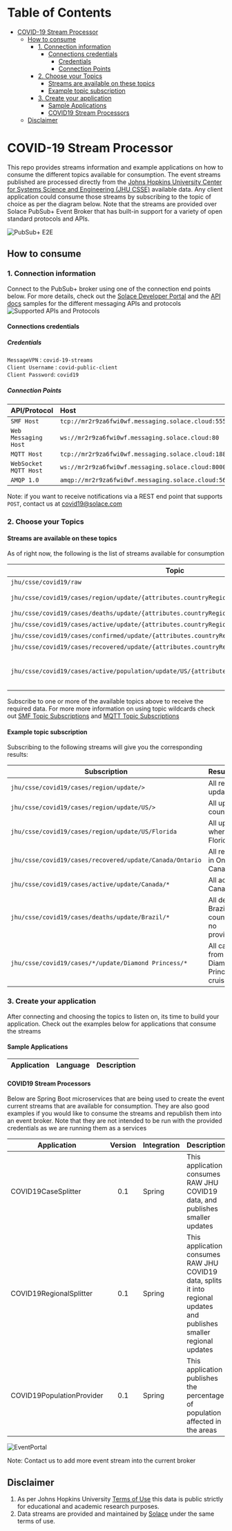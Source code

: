 Table of Contents
=================
   * [COVID-19 Stream Processor](#covid-19-stream-processor)
      * [How to consume](#how-to-consume)
         * [1. Connection information](#1-connection-information)
            * [Connections credentials](#connections-credentials)
               * [Credentials](#credentials)
               * [Connection Points](#connection-points)
         * [2. Choose your Topics](#2-choose-your-topics)
            * [Streams are available on these topics](#streams-are-available-on-these-topics)
            * [Example topic subscription](#example-topic-subscription)
         * [3. Create your application](#3-create-your-application)
            * [Sample Applications](#sample-applications)
            * [COVID19 Stream Processors](#covid19-stream-processors)
      * [Disclaimer](#disclaimer)

# COVID-19 Stream Processor

This repo provides streams information and example applications on how to consume the different topics available for consumption. The event streams published are processed directly from the [Johns Hopkins University Center for Systems Science and Engineering (JHU CSSE)](https://systems.jhu.edu/) available data. Any client application could consume those streams by subscribing to the topic of choice as per the diagram below. Note that the streams are provided over Solace PubSub+ Event Broker that has built-in support for a variety of open standard protocols and APIs.

![PubSub+ E2E](./img/PubSub_COVID.jpg) 

## How to consume
### 1. Connection information

Connect to the PubSub+ broker using one of the connection end points below. For more details, check out the [Solace Developer Portal](https://www.solace.dev) and the [API docs](https://docs.solace.com/APIs.htm) samples for the different messaging APIs and protocols  
![Supported APIs and Protocols](https://www.solace.dev/static/solace-apis-protocols-support-9cdf3a1620efa0a64c238bf062835735.png)

#### Connections credentials
##### Credentials
`MessageVPN` : `covid-19-streams`  
`Client Username` : `covid-public-client`  
`Client Password`: `covid19` 

##### Connection Points
| API/Protocol | Host |
|:---------- |:--------
|`SMF Host`|`tcp://mr2r9za6fwi0wf.messaging.solace.cloud:55555`|
|`Web Messaging Host`|`ws://mr2r9za6fwi0wf.messaging.solace.cloud:80`|
|`MQTT Host`|`tcp://mr2r9za6fwi0wf.messaging.solace.cloud:1883`|
|`WebSocket MQTT Host`|`ws://mr2r9za6fwi0wf.messaging.solace.cloud:8000`|
|`AMQP 1.0`|`amqp://mr2r9za6fwi0wf.messaging.solace.cloud:5672`|

Note: if you want to receive notifications via a REST end point that supports `POST`, contact us at covid19@solace.com


### 2. Choose your Topics


#### Streams are available on these topics
As of right now, the following is the list of streams available for consumption 

| Topic |  Schema| Description| Notes
| ---- |----|-------| --- |
|`jhu/csse/covid19/raw`| [schema](./schemas/RawJHUCSSUCOVID19.json) | Raw data |
|`jhu/csse/covid19/cases/region/update/{attributes.countryRegion}/{attributes.provinceState}`| [schema](./schemas/COVID19UpdateSchema.json) | Active/Deaths/Confirmed/Recovered for a region/state in one event | |
|`jhu/csse/covid19/cases/deaths/update/{attributes.countryRegion}/{attributes.provinceState}`| [schema](./schemas/COVID19UpdateTypeSchema.json) | Deaths for a region/state | |
|`jhu/csse/covid19/cases/active/update/{attributes.countryRegion}/{attributes.provinceState}`| [schema](./schemas/COVID19UpdateTypeSchema.json) | Active cases for a region/state | |
|`jhu/csse/covid19/cases/confirmed/update/{attributes.countryRegion}/{attributes.provinceState}`| [schema](./schemas/COVID19UpdateTypeSchema.json) | Confirmed for a region/state | |
|`jhu/csse/covid19/cases/recovered/update/{attributes.countryRegion}/{attributes.provinceState}`| [schema](./schemas/COVID19UpdateTypeSchema.json) | Recovered for a region/state | |
|`jhu/csse/covid19/cases/active/population/update/US/{attributes.provinceState}`| [schema](./schemas/COVID19UpdatePopulationStats.json) | Shows the percentage of the population affected | Only US for now |

Subscribe to one or more of the available topics above to receive the required data. For more more information on using topic wildcards check out [SMF Topic Subscriptions](https://docs.solace.com/PubSub-Basics/Wildcard-Charaters-Topic-Subs.htm) and [MQTT Topic Subscriptions](https://docs.solace.com/Open-APIs-Protocols/MQTT/MQTT-Topics.htm#Wildcard)

#### Example topic subscription
Subscribing to the following streams will give you the corresponding results:

| Subscription        | Result   
| ------------- |:-------------|
|`jhu/csse/covid19/cases/region/update/>`|All region updates|
|`jhu/csse/covid19/cases/region/update/US/>`|All updates for country US|
|`jhu/csse/covid19/cases/region/update/US/Florida`|All updates where state is Florida|
|`jhu/csse/covid19/cases/recovered/update/Canada/Ontario`|All recovered in Ontario, Canada|
|`jhu/csse/covid19/cases/active/update/Canada/*`|All active in Canada|
|`jhu/csse/covid19/cases/deaths/update/Brazil/*`|All deaths in Brazil (Note: country with no province/state)|
|`jhu/csse/covid19/cases/*/update/Diamond Princess/*`|All case types from the Diamond Princess cruise ship|

### 3. Create your application
After connecting and choosing the topics to listen on, its time to build your application. Check out the examples below for applications that consume the streams

#### Sample Applications
| Application | Language | Description
| ---- | ---| --- |

#### COVID19 Stream Processors
Below are Spring Boot microservices that are being used to create the event current streams that are available for consumption. They are also good examples if you would like to consume the streams and republish them into an event broker. Note that they are not intended to be run with the provided credentials as we are running them as a services

| Application        | Version           | Integration  | Description |
| ------------- |:-------------:| :-----| :-----|
| COVID19CaseSplitter      | 0.1 | Spring | This application consumes RAW JHU COVID19 data, and publishes smaller updates |
| COVID19RegionalSplitter | 0.1      |    Spring | This application consumes RAW JHU COVID19 data, splits it into regional updates and publishes smaller regional updates
| COVID19PopulationProvider     | 0.1      |   Spring | This application publishes the percentage of population affected in the areas

![EventPortal](./img/EventPortal.png)

Note: Contact us to add more event stream into the current broker


## Disclaimer
1. As per Johns Hopkins University [Terms of Use](https://github.com/CSSEGISandData/COVID-19) this data is public strictly for educational and academic research purposes.
1. Data streams are provided and maintained by [Solace](https://www.solace.dev/) under the same terms of use.
